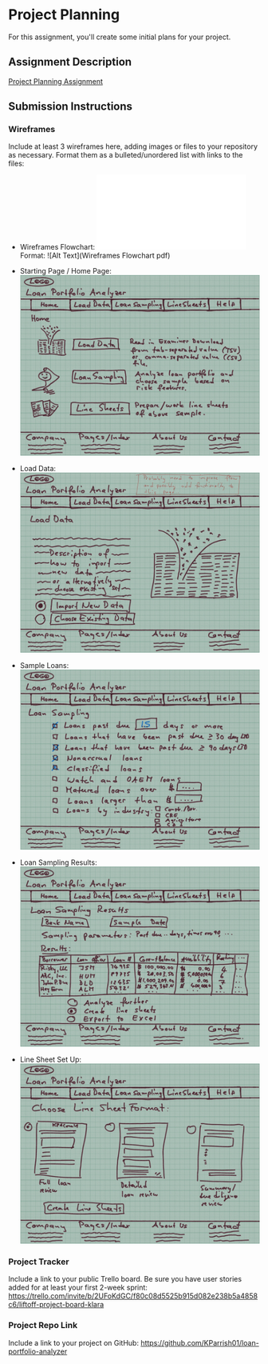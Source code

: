 # Project Planning
For this assignment, you'll create some initial plans for your project.

## Assignment Description
[Project Planning Assignment](https://education.launchcode.org/liftoff/modules/assignments/project-planning)

## Submission Instructions

### Wireframes

Include at least 3 wireframes here, adding images or files to your repository as necessary. Format them as a bulleted/unordered list with links to the files:

* Wireframes Flowchart: ![Wireframes Flowchart:](/Wireframes-Images/Wireframe-FLow.pdf)
Format: ![Alt Text](Wireframes Flowchart pdf)

* Starting Page / Home Page:
![Landing Page / Home Page:](/Wireframes-Images/1-Landing-page.jpeg)

* Load Data:
![Load Data Page:](/Wireframes-Images/2-LoadData-page.jpeg)

* Sample Loans:
![Loan Sampling Page:](/Wireframes-Images/3-LoanSampling-page.jpeg)

* Loan Sampling Results:
![Loan Sampling Results Page:](/Wireframes-Images/4-LoanSamplingResults-page.jpeg)

* Line Sheet Set Up:
![Line Sheets Choice Page:](/Wireframes-Images/5-LineSheetChoice-page.jpeg)

### Project Tracker

Include a link to your public Trello board. Be sure you have user stories added for at least your first 2-week sprint:
https://trello.com/invite/b/2UFoKdGC/f80c08d5525b915d082e238b5a4858c6/liftoff-project-board-klara

### Project Repo Link

Include a link to your project on GitHub:
https://github.com/KParrish01/loan-portfolio-analyzer
